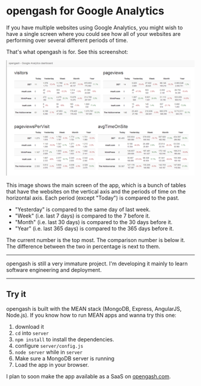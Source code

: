 # opengash for Google Analytics
If you have multiple websites using Google Analytics, you might wish to have a single screen where you could see how all of your websites are performing over several different periods of time.

That's what opengash is for. See this screenshot:

![opengash screenshot](docs/screenshot.png?raw=true)

This image shows the main screen of the app, which is a bunch of tables that have the websites on the vertical axis and the periods of time on the horizontal axis. Each period (except "Today") is compared to the past.

* "Yesterday" is compared to the same day of last week.
* "Week" (i.e. last 7 days) is compared to the 7 before it.
* "Month" (i.e. last 30 days) is compared to the 30 days before it.
* "Year" (i.e. last 365 days) is compared to the 365 days before it.

The current number is the top most. The comparison number is below it. The difference between the two in percentage is next to them.

---

opengash is still a very immature project. I'm developing it mainly to learn software engineering and deployment.

---

## Try it
opengash is built with the MEAN stack (MongoDB, Express, AngularJS, Node.js). If you know how to run MEAN apps and wanna try this one:

1. download it
2. `cd` into `server`
3. `npm install` to install the dependencies.
4. configure `server/config.js` 
5. `node server` while in `server`
6. Make sure a MongoDB server is running
7. Load the app in your browser.

I plan to soon make the app available as a SaaS on [opengash.com](http://opengash.com).



